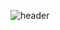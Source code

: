 ![header](https://capsule-render.vercel.app/api?type=Speech&color=timeGradient&text=Growing%20Developer%20🤗)

